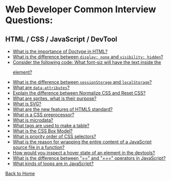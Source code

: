 # Web Developer Common Interview Questions:

## HTML / CSS / JavaScript / DevTool

* [What is the importance of Doctype in HTML?](/interviewQuestions/answers/web-answers.md#what-is-the-importance-of-doctype-in-html)
* [What is the difference between `display: none` and `visibility: hidden`?](/interviewQuestions/answers/web-answers.md#what-is-the-difference-between-displaynone-and-visibilityhidden)
* [Consider the following code: What font-siz will have the text inside the <p> element?](/interviewQuestions/answers/web-answers.md#consider-the-following-code)
* [What is the difference between `sessionStorage` and `localStorage`?]()
* [What are `data-attributes`?]()
* [Explain the difference between Normalize CSS and Reset CSS?]()
* [What are sprites, what is their purpose?]()
* [What is SVG?]()
* [What are the new features of HTML5 standard?]()
* [What is a CSS preprocessor?]()
* [What is microdata?]()
* [What tags are used to make a table?]()
* [What is the CSS Box Model?]()
* [What is priority order of CSS selectors?]()
* [What is the reason for wrapping the entire content of a JavaScript source file in a function?]()
* [How would you inspect a hover state of an element in the devtools?]()
* [What is the difference between "==" and "===" operators in JavaScript?]()
* [What kinds of loops are in JavaScript?]()

[Back to Home](/README.md)

